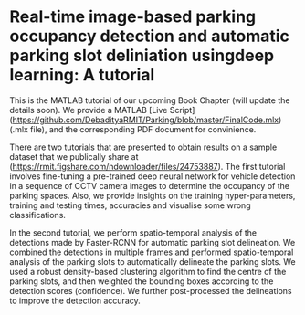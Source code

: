 # Real-time image-based parking occupancy detection and automatic parking slot deliniation usingdeep learning: A tutorial
This is the MATLAB tutorial of our upcoming Book Chapter (will update the details soon). We provide a MATLAB [Live Script] (https://github.com/DebadityaRMIT/Parking/blob/master/FinalCode.mlx)(.mlx file), and the corresponding PDF document for convinience. 

There are two tutorials that are presented to obtain results on a sample dataset that we publically share at (https://rmit.figshare.com/ndownloader/files/24753887). The first tutorial involves fine-tuning a pre-trained deep neural network for vehicle detection in a sequence of CCTV camera images to determine the occupancy of the parking spaces. Also, we provide insights on the training hyper-parameters, training and testing times, accuracies and visualise some wrong classifications.

In the second tutorial, we perform spatio-temporal analysis of the detections made by Faster-RCNN for automatic parking slot delineation. We combined the detections in multiple frames and performed spatio-temporal analysis of the parking slots to automatically delineate the parking slots. We used a robust density-based clustering algorithm to find the centre of the parking slots, and then weighted the bounding boxes according to the detection scores (confidence). We further post-processed the delineations to improve the detection accuracy.

